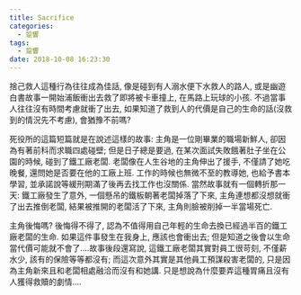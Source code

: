 ```yaml
---
title: Sacrifice
categories:
  - 跫響
tags:
  - 跫響
date: 2018-10-08 16:23:30
---
```

捨己救人這種行為往往成為佳話, 像是碰到有人溺水便下水救人的路人, 或是幽遊白書故事一開始浦飯衝出去救了即將被卡車撞上, 在馬路上玩球的小孩. 不過當事人往往沒有時間考慮就衝了出去, 如果知道了救到人的代價是自己的生命的話(沒救到的情況先不考慮), 會猶豫不前嗎?

死役所的這篇短篇就是在說述這樣的故事: 主角是一位剛畢業的職場新鮮人, 卻因為有著前科而求職四處碰壁; 但是日子總是要過, 在某次面試失敗餓著肚子坐在公園的時候, 碰到了鐵工廠老闆. 老闆像在人生谷地的主角伸出了援手, 不僅請了她吃晚餐, 還問她是否要在他的工廠上班. 工作的時候也無微不至的教導她, 也給予書本學習, 並承諾說等緩刑期滿了後再去找工作也沒關係. 當然故事就有一個轉折那一天: 鐵工廠發生了意外, 一個懸吊的鐵板朝著老闆掉落了下來, 主角連想都沒想就衝了出去推倒老闆, 結果被推開的老闆活了下來, 主角則臉被削掉一半當場死亡.

主角後悔嗎? 後悔得不得了, 認為不值得用自己年輕的生命去換已經過半百的鐵工廠老闆的生命. 如果這件事發生在我身上, 應該也會衝出去; 但是知道之後會以生命當代價可能就不會了....故事後段還寫說, 這鐵工廠老闆其實對員工很苛刻, 不僅薪水少, 該有的保險等等都沒有; 而這次意外其實是其他員工預謀殺害老闆的, 只是因為主角新來且和老闆相處融洽而沒有和她講. 只是想說為什麼要弄這種胃痛且沒有人獲得救贖的劇情....
